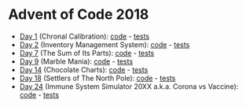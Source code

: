 # Advent of Code 2018

- [Day 1](https://adventofcode.com/2018/day/1) (Chronal Calibration): [code](../../java/aoc2018/day01/Day1.java) - [tests](../../../test/java/aoc2018/day01/Day1Test.java)
- [Day 2](https://adventofcode.com/2018/day/2) (Inventory Management System): [code](../../java/aoc2018/day02/Day2.java) - [tests](../../../test/java/aoc2018/day02/Day2Test.java)
- [Day 7](https://adventofcode.com/2018/day/7) (The Sum of Its Parts): [code](day07/Day7.kt) - [tests](../../../test/kotlin/aoc2018/day07/Day7KtTest.kt)
- [Day 9](https://adventofcode.com/2018/day/9) (Marble Mania): [code](day09/Day9.kt) - [tests](../../../test/kotlin/aoc2018/day09/Day9KtTest.kt)
- [Day 14](https://adventofcode.com/2018/day/14) (Chocolate Charts): [code](day14/Day14.kt) - [tests](../../../test/kotlin/aoc2018/day14/Day14KtTest.kt)
- [Day 18](https://adventofcode.com/2018/day/18) (Settlers of The North Pole): [code](day18/Day18.kt) - [tests](../../../test/kotlin/aoc2018/day18/Day18KtTest.kt)
- [Day 24](https://adventofcode.com/2018/day/24) (Immune System Simulator 20XX a.k.a. Corona vs Vaccine): [code](day24/Day24.kt) - [tests](../../../test/kotlin/aoc2018/day24/Day24KtTest.kt)
